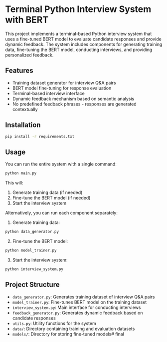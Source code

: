 # Terminal Python Interview System with BERT

This project implements a terminal-based Python interview system that uses a fine-tuned BERT model to evaluate candidate responses and provide dynamic feedback. The system includes components for generating training data, fine-tuning the BERT model, conducting interviews, and providing personalized feedback.

## Features

- Training dataset generator for interview Q&A pairs
- BERT model fine-tuning for response evaluation
- Terminal-based interview interface
- Dynamic feedback mechanism based on semantic analysis
- No predefined feedback phrases - responses are generated contextually

## Installation

```bash
pip install -r requirements.txt
```

## Usage

You can run the entire system with a single command:
```bash
python main.py
```

This will:
1. Generate training data (if needed)
2. Fine-tune the BERT model (if needed)
3. Start the interview system

Alternatively, you can run each component separately:

1. Generate training data:
```bash
python data_generator.py
```

2. Fine-tune the BERT model:
```bash
python model_trainer.py
```

3. Start the interview system:
```bash
python interview_system.py
```

## Project Structure

- `data_generator.py`: Generates training dataset of interview Q&A pairs
- `model_trainer.py`: Fine-tunes BERT model on the training dataset
- `interview_system.py`: Main interface for conducting interviews
- `feedback_generator.py`: Generates dynamic feedback based on candidate responses
- `utils.py`: Utility functions for the system
- `data/`: Directory containing training and evaluation datasets
- `models/`: Directory for storing fine-tuned models#   f i n a l  
 